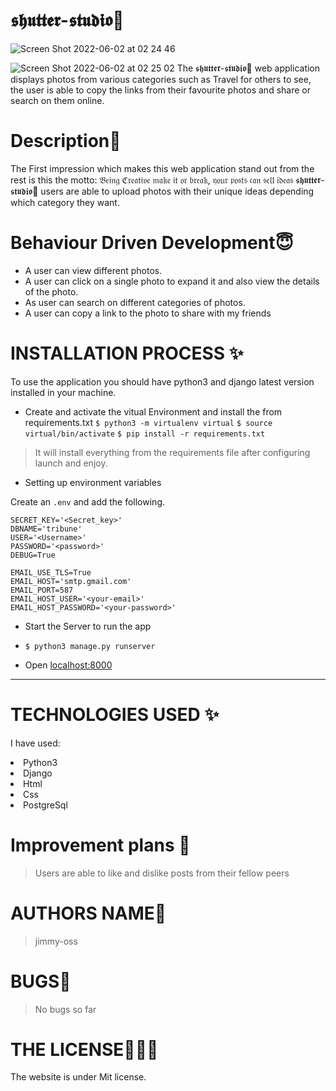 # 𝖘𝖍𝖚𝖙𝖙𝖊𝖗-𝖘𝖙𝖚𝖉𝖎𝖔💞

![Screen Shot 2022-06-02 at 02 24 46](https://user-images.githubusercontent.com/62022158/171517801-4795921b-ccb1-435d-afde-cbcc9680b8d2.png)

![Screen Shot 2022-06-02 at 02 25 02](https://user-images.githubusercontent.com/62022158/171517879-391f247a-c5f2-4e59-aee8-fe4282bdc57a.png)
The 𝖘𝖍𝖚𝖙𝖙𝖊𝖗-𝖘𝖙𝖚𝖉𝖎𝖔💞 web application displays photos from various categories such as Travel for others to see, the user is able to copy the links from their favourite photos and share or search on them online.

# Description🌸

The First impression which makes this web application stand out from the rest is this the motto: 𝔅𝔢𝔦𝔫𝔤 ℭ𝔯𝔢𝔞𝔱𝔦𝔳𝔢 𝔪𝔞𝔨𝔢 𝔦𝔱 𝔬𝔯 𝔟𝔯𝔢𝔞𝔨, 𝔶𝔬𝔲𝔯 𝔭𝔬𝔰𝔱𝔰 𝔠𝔞𝔫 𝔰𝔢𝔩𝔩 𝔦𝔡𝔢𝔞𝔰
𝖘𝖍𝖚𝖙𝖙𝖊𝖗-𝖘𝖙𝖚𝖉𝖎𝖔💞 users are able to upload photos with their unique ideas depending which category they want.

# Behaviour Driven Development😇

<p>

- A user can view different photos.
- A user can click on a single photo to expand it and also view the details of the photo.
- As user can search on different categories of photos.
- A user can copy a link to the photo to share with my friends

</p>

# INSTALLATION PROCESS ✨

To use the application you should have python3 and django latest version installed in your machine.

- Create and activate the vitual Environment and install the from requirements.txt
  `$ python3 -m virtualenv virtual`
  `$ source virtual/bin/activate`
  `$ pip install -r requirements.txt`

> It will install everything from the requirements file after configuring launch and enjoy.

- Setting up environment variables

Create an `.env` and add the following.

```
SECRET_KEY='<Secret_key>'
DBNAME='tribune'
USER='<Username>'
PASSWORD='<password>'
DEBUG=True

EMAIL_USE_TLS=True
EMAIL_HOST='smtp.gmail.com'
EMAIL_PORT=587
EMAIL_HOST_USER='<your-email>'
EMAIL_HOST_PASSWORD='<your-password>'

```

- Start the Server to run the app
- `$ python3 manage.py runserver`

- Open [localhost:8000](#)

---

# TECHNOLOGIES USED ✨

I have used:

   <li>Python3</li>
   <li>Django</li>
   <li>Html</li>
   <li>Css</li>
  <li>PostgreSql</li>

# Improvement plans 💞️

> Users are able to like and dislike posts from their fellow peers

# AUTHORS NAME🦁

> jimmy-oss

# BUGS💢

> No bugs so far

# THE LICENSE👨🏾‍⚖️

The website is under Mit license.
